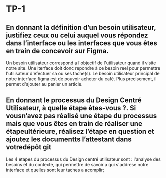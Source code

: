 # TP-1

## En donnant la définition d’un besoin utilisateur, justifiez ceux ou celui auquel vous répondez dans l’interface ou les interfaces que vous êtes en train de concevoir sur Figma.

Un besoin utilisateur correspond a l'objectif de l'utilisateur quand il visite notre site. Une iterface doit donc repondre à ce besoin reel pour permettre  l'utilisateur d'efectuer sa ou ses tache(s).
Le besoin utilisateur principal de notre interface figma est de pouvoir acheter du café. Plus precisement, il permet d'ajouter au panier un article. 

## En donnant le processus du Design Centré Utilisateur, à quelle étape êtes-vous ?. Si vousn’avez pas réalisé une étape du processus mais que vous êtes en train de réaliser une étapeultérieure, réalisez l’étape en question et ajoutez les documentts l’attestant dans votredépôt git


Les 4 etapes du processus du Design centré utilisateur sont : l'analyse des besoins et du contexte, qui permettre de savoir a qui s'addrese notre interface et quelles sont leur taches a acomplir; 